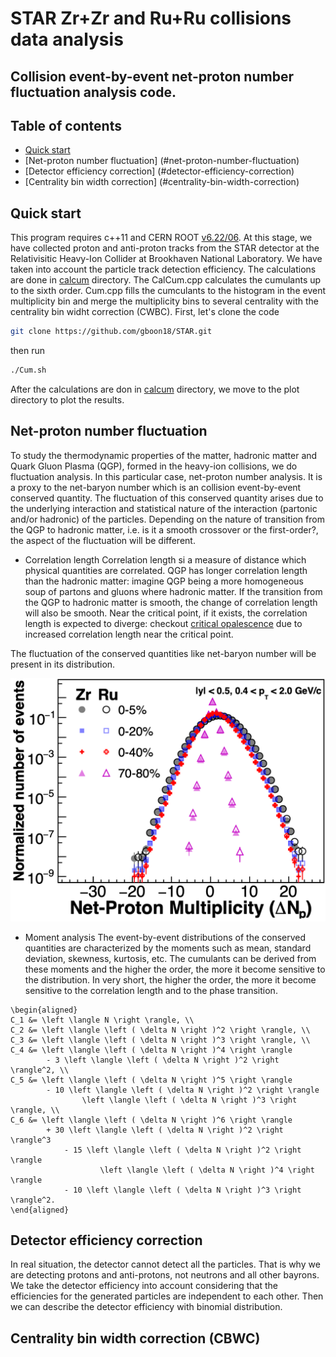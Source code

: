 # STAR Zr+Zr and Ru+Ru collisions data analysis
## Collision event-by-event net-proton number fluctuation analysis code.

## Table of contents

- [Quick start](#quick-start)
- [Net-proton number fluctuation] (#net-proton-number-fluctuation)
- [Detector efficiency correction] (#detector-efficiency-correction)
- [Centrality bin width correction] (#centrality-bin-width-correction)

## Quick start
This program requires c++11 and CERN ROOT [v6.22/06](https://root.cern/releases/release-62206/).
At this stage, we have collected proton and anti-proton tracks from the STAR detector at the Relativisitic Heavy-Ion Collider at Brookhaven National Laboratory.
We have taken into account the particle track detection efficiency.
The calculations are done in [calcum](https://github.com/gboon18/STAR/tree/main/calcum) directory.
The CalCum.cpp calculates the cumulants up to the sixth order.
Cum.cpp fills the cumculants to the histogram in the event multiplicity bin and merge the multiplicity bins to several centrality with the centrality bin widht correction (CWBC).
First, let's clone the code 
```sh
git clone https://github.com/gboon18/STAR.git
```
then run
```sh
./Cum.sh
```

After the calculations are don in [calcum](https://github.com/gboon18/STAR/tree/main/calcum) directory, we move to the plot directory to plot the results.


## Net-proton number fluctuation
To study the thermodynamic properties of the matter, hadronic matter and Quark Gluon Plasma (QGP), formed in the heavy-ion collisions, we do fluctuation analysis. In this particular case, net-proton number analysis.
It is a proxy to the net-baryon number which is an collision event-by-event conserved quantity.
The fluctuation of this conserved quantity arises due to the underlying interaction and statistical nature of the interaction (partonic and/or hadronic) of the particles.
Depending on the nature of transition from the QGP to hadronic matter, i.e. is it a smooth crossover or the first-order?, the aspect of the fluctuation will be different.

- Correlation length
Correlation length si a measure of distance which physical quantities are correlated. 
QGP has longer correlation length than the hadronic matter: imagine QGP being a more homogeneous soup of partons and gluons where hadronic matter.
If the transition from the QGP to hadronic matter is smooth, the change of correlation length will also be smooth.
Near the critical point, if it exists, the correlation length is expected to diverge: checkout [critical opalescence](https://www.youtube.com/watch?v=DIGdbmJvFUw) due to increased correlation length near the critical point.

The fluctuation of the conserved quantities like net-baryon number will be present in its distribution.
<!--![Net-proton distribution](https://github.com/gboon18/STAR/blob/main/images/net-proton_distribution.png)-->
<img src="https://github.com/gboon18/STAR/blob/main/images/net-proton_distribution.png" alt="Net-proton distribution" width="700*0.7" height="500*0.7">

- Moment analysis
The event-by-event distributions of the conserved quantities are characterized by the moments such as mean, standard deviation, skewness, kurtosis, etc.
The cumulants can be derived from these moments and the higher the order, the more it become sensitive to the distribution.
In very short, the higher the order, the more it become sensitive to the correlation length and to the phase transition.
```
\begin{aligned}
C_1 &= \left \langle N \right \rangle, \\
C_2 &= \left \langle \left ( \delta N \right )^2 \right \rangle, \\
C_3 &= \left \langle \left ( \delta N \right )^3 \right \rangle, \\
C_4 &= \left \langle \left ( \delta N \right )^4 \right \rangle
        - 3 \left \langle \left ( \delta N \right )^2 \right \rangle^2, \\
C_5 &= \left \langle \left ( \delta N \right )^5 \right \rangle
        - 10 \left \langle \left ( \delta N \right )^2 \right \rangle
                \left \langle \left ( \delta N \right )^3 \right \rangle, \\
C_6 &= \left \langle \left ( \delta N \right )^6 \right \rangle
        + 30 \left \langle \left ( \delta N \right )^2 \right \rangle^3
            - 15 \left \langle \left ( \delta N \right )^2 \right \rangle
                    \left \langle \left ( \delta N \right )^4 \right \rangle 
            - 10 \left \langle \left ( \delta N \right )^3 \right \rangle^2.
\end{aligned}
```


## Detector efficiency correction
In real situation, the detector cannot detect all the particles. That is why we are detecting protons and anti-protons, not neutrons and all other bayrons.
We take the detector efficiency into account considering that the efficiencies for the generated particles are independent to each other.
Then we can describe the detector efficiency with binomial distribution.

## Centrality bin width correction (CBWC)
